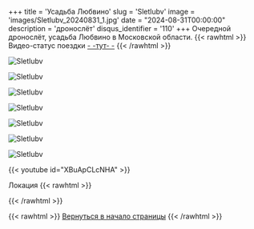 +++
title = 'Усадьба Любвино'
slug = 'Sletlubv'
image = 'images/Sletlubv_20240831_1.jpg'
date = "2024-08-31T00:00:00"
description = 'дронослёт'
disqus_identifier = '110'
+++
Очередной дронослёт, усадьба Любвино в Московской области.
{{< rawhtml >}}
Видео-статус поездки <a href="https://t.me/whilesleeping/801">- -тут- -</a> 
{{< /rawhtml >}}


![Sletlubv](/images/Sletlubv_20240831_2.jpg)

![Sletlubv](/images/Sletlubv_20240831_3.jpg)

![Sletlubv](/images/Sletlubv_20240831_4.jpg)

![Sletlubv](/images/Sletlubv_20240831_5.jpg)

![Sletlubv](/images/Sletlubv_20240831_6.jpg)

![Sletlubv](/images/Sletlubv_20240831_7.jpg)

![Sletlubv](/images/Sletlubv_20240831_8.jpg)

{{< youtube id="XBuApCLcNHA" >}}

Локация
{{< rawhtml >}}
<script type="text/javascript" charset="utf-8" async src="https://api-maps.yandex.ru/services/constructor/1.0/js/?um=constructor%3A94d1824e680823a03d61648dcc01626e75823fb77bf9658bceeae0866f65e64e&amp;width=500&amp;height=400&amp;lang=ru_RU&amp;scroll=true"></script>
{{< /rawhtml >}}

{{< rawhtml >}}
<a href="#">Вернуться в начало страницы</a>
{{< /rawhtml >}}
